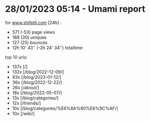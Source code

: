 # 28/01/2023 05:14 - Umami report
for www.shifeiti.com [24h] :

 - 571 (-53) page views
 - 188 (30) uniques
 - 127 (25) bounces
 - 12h 10' 43'' (-2h 24' 34'') totaltime


top 10 urls:
 - 137x [/]
 - 132x [/blog/2022-12-09/]
 - 83x [/blog/2023-01-12/]
 - 36x [/blog/2022-12-22/]
 - 26x [/about/]
 - 18x [/blog/2022-05-07/]
 - 13x [/blog/categories/]
 - 12x [/friends/]
 - 10x [/blog/categories/%E6%8A%80%E6%9C%AF/]
 - 10x [/wiki/]


